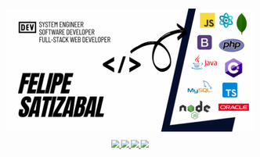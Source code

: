 <p align="center"><img src="https://github.com/felipesv/felipesv/blob/master/resume.png"></p>

<p align="center">
	<a href=" www.linkedin.com/in/felipesatizabal">
		<img src="https://img.shields.io/badge/LinkedIn-0077B5?style=for-the-badge&logo=linkedin&logoColor=white">
	</a>
	<a href="https://github.com/felipesv">
		<img src="https://img.shields.io/badge/GitHub-100000?style=for-the-badge&logo=github&logoColor=white">
	</a>
	<a href="https://twitter.com/FelipeSatizaba3">
		<img src="https://img.shields.io/badge/Twitter-1DA1F2?style=for-the-badge&logo=twitter&logoColor=white">
	</a>
	<a href="https://medium.com/@1165_21318">
		<img src="https://img.shields.io/badge/Medium-12100E?style=for-the-badge&logo=medium&logoColor=white">
	</a>
</p>
